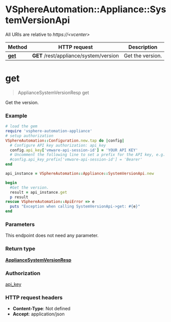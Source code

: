 # VSphereAutomation::Appliance::SystemVersionApi

All URIs are relative to *https://&lt;vcenter&gt;*

Method | HTTP request | Description
------------- | ------------- | -------------
[**get**](SystemVersionApi.md#get) | **GET** /rest/appliance/system/version | Get the version.


# **get**
> ApplianceSystemVersionResp get

Get the version.

### Example
```ruby
# load the gem
require 'vsphere-automation-appliance'
# setup authorization
VSphereAutomation::Configuration.new.tap do |config|
  # Configure API key authorization: api_key
  config.api_key['vmware-api-session-id'] = 'YOUR API KEY'
  # Uncomment the following line to set a prefix for the API key, e.g. 'Bearer' (defaults to nil)
  #config.api_key_prefix['vmware-api-session-id'] = 'Bearer'
end

api_instance = VSphereAutomation::Appliance::SystemVersionApi.new

begin
  #Get the version.
  result = api_instance.get
  p result
rescue VSphereAutomation::ApiError => e
  puts "Exception when calling SystemVersionApi->get: #{e}"
end
```

### Parameters
This endpoint does not need any parameter.

### Return type

[**ApplianceSystemVersionResp**](ApplianceSystemVersionResp.md)

### Authorization

[api_key](../README.md#api_key)

### HTTP request headers

 - **Content-Type**: Not defined
 - **Accept**: application/json



